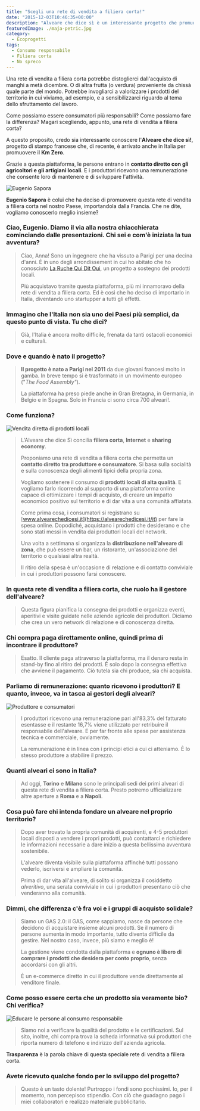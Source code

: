 ```yaml
---
title: "Scegli una rete di vendita a filiera corta!"
date: "2015-12-03T10:46:35+00:00"
description: "Alveare che dice sì è un interessante progetto che promuove il km zero conciliando filiera corta, internet e sharing economy."
featuredImage: ./maja-petric.jpg
category:
  - Ecoprogetti
tags:
  - Consumo responsabile
  - Filiera corta
  - No spreco
---
```


Una rete di vendita a filiera corta potrebbe distoglierci dall'acquisto di manghi a metà dicembre. O di altra frutta (o verdura) proveniente da chissà quale parte del mondo.
Potrebbe invogliarci a valorizzare i prodotti del territorio in cui viviamo, ad esempio, e a sensibilizzarci riguardo al tema dello sfruttamento del lavoro.

Come possiamo essere consumatori più responsabili? Come possiamo fare la differenza? Magari scegliendo, appunto, una rete di vendita a filiera corta?

A questo proposito, credo sia interessante conoscere l'**Alveare che dice sì!**, progetto di stampo francese che, di recente, è arrivato anche in Italia per promuovere il **Km Zero**.

Grazie a questa piattaforma, le persone entrano in **contatto diretto con gli agricoltori e gli artigiani locali**. E i produttori ricevono una remunerazione che consente loro di mantenere e di sviluppare l'attività.

![Eugenio Sapora](./eugenio-sapora.jpg)

**Eugenio Sapora** è colui che ha deciso di promuovere questa rete di vendita a filiera corta nel nostro Paese, importandola dalla Francia.
Che ne dite, vogliamo conoscerlo meglio insieme?

### Ciao, Eugenio. Diamo il via alla nostra chiacchierata cominciando dalle presentazioni. Chi sei e com'è iniziata la tua avventura?

> Ciao, Anna! Sono un ingegnere che ha vissuto a Parigi per una decina d'anni. È in uno degli arrondissement in cui ho abitato che ho conosciuto [La Ruche Qui Dit Oui](https://laruchequiditoui.fr/fr), un progetto a sostegno dei prodotti locali.
>
> Più acquistavo tramite questa piattaforma, più mi innamoravo della rete di vendita a filiera corta. Ed è così che ho deciso di importarlo in Italia, diventando uno startupper a tutti gli effetti.

### Immagino che l'Italia non sia uno dei Paesi più semplici, da questo punto di vista. Tu che dici?

> Già, l'Italia è ancora molto difficile, frenata da tanti ostacoli economici e culturali.

### Dove e quando è nato il progetto?

> **Il progetto è nato a Parigi nel 2011** da due giovani francesi molto in gamba. In breve tempo si è trasformato in un movimento europeo ("_The Food Assembly"_).
>
> La piattaforma ha preso piede anche in Gran Bretagna, in Germania, in Belgio e in Spagna. Solo in Francia ci sono circa 700 alveari!.

### Come funziona?

![Vendita diretta di prodotti locali](./alveare-che-dice-si.jpg)

> L'Alveare che dice Sì concilia **filiera corta**, **Internet** e **sharing economy**.
>
> Proponiamo una rete di vendita a filiera corta che permetta un **contatto diretto tra produttore e consumatore**. Si basa sulla socialità e sulla conoscenza degli alimenti tipici della propria zona.
>
> Vogliamo sostenere il consumo di **prodotti locali di alta qualità**. E vogliamo farlo ricorrendo al supporto di una piattaforma online capace di ottimizzare i tempi di acquisto, di creare un impatto economico positivo sul territorio e di dar vita a una comunità affiatata.
>
> Come prima cosa, i consumatori si registrano su [www.alvearechedicesi.it](https://alvearechedicesi.it/it) per fare la spesa online. Dopodiché, acquistano i prodotti che desiderano e che sono stati messi in vendita dai produttori locali del network.
>
> Una volta a settimana si organizza la **distribuzione nell'alveare di zona**, che può essere un bar, un ristorante, un'associazione del territorio o qualsiasi altra realtà.
>
> Il ritiro della spesa è un'occasione di relazione e di contatto conviviale in cui i produttori possono farsi conoscere.

### In questa rete di vendita a filiera corta, che ruolo ha il gestore dell'alveare?

> Questa figura pianifica la consegna dei prodotti e organizza eventi, aperitivi e visite guidate nelle aziende agricole dei produttori. Diciamo che crea un vero network di relazione e di conoscenza diretta.

### Chi compra paga direttamente online, quindi prima di incontrare il produttore?

> Esatto. Il cliente paga attraverso la piattaforma, ma il denaro resta in stand-by fino al ritiro dei prodotti. È solo dopo la consegna effettiva che avviene il pagamento. Ciò tutela sia chi produce, sia chi acquista.

### Parliamo di remunerazione: quanto ricevono i produttori? E quanto, invece, va in tasca ai gestori degli alveari?

![Produttore e consumatori](./alveare-che-dice-si-2.jpg)

> I produttori ricevono una remunerazione pari all'83,3% del fatturato esentasse e il restante 16,7% viene utilizzato per retribuire il responsabile dell'alveare. E per far fronte alle spese per assistenza tecnica e commerciale, ovviamente.
>
> La remunerazione è in linea con i principi etici a cui ci atteniamo. È lo stesso produttore a stabilire il prezzo.

### Quanti alveari ci sono in Italia?

> Ad oggi, **Torino** e **Milano** sono le principali sedi dei primi alveari di questa rete di vendita a filiera corta. Presto potremo ufficializzare altre aperture a **Roma** e a **Napoli**.

### Cosa può fare chi intenda fondare un alveare nel proprio territorio?

> Dopo aver trovato la propria comunità di acquirenti, e 4-5 produttori locali disposti a vendere i propri prodotti, può contattarci e richiedere le informazioni necessarie a dare inizio a questa bellissima avventura sostenibile.
>
> L'alveare diventa visibile sulla piattaforma affinché tutti possano vederlo, iscriversi e ampliare la comunità.
>
> Prima di dar vita all'alveare, di solito si organizza il cosiddetto _alveritivo_, una serata conviviale in cui i produttori presentano ciò che venderanno alla comunità.

### Dimmi, che differenza c'è fra voi e i gruppi di acquisto solidale?

> Siamo un GAS 2.0: il GAS, come sappiamo, nasce da persone che decidono di acquistare insieme alcuni prodotti. Se il numero di persone aumenta in modo importante, tutto diventa difficile da gestire. Nel nostro caso, invece, più siamo e meglio è!
>
> La gestione viene condotta dalla piattaforma e **ognuno è libero di comprare i prodotti che desidera** **per conto proprio**, senza accordarsi con gli altri.
>
> È un e-commerce diretto in cui il produttore vende direttamente al venditore finale.

### Come posso essere certa che un prodotto sia veramente bio? Chi verifica?

![Educare le persone al consumo responsabile](./alveare-che-dice-si-3.jpg)

> Siamo noi a verificare la qualità del prodotto e le certificazioni. Sul sito, inoltre, chi compra trova la scheda informativa sui produttori che riporta numero di telefono e indirizzo dell'azienda agricola.

**Trasparenza** è la parola chiave di questa speciale rete di vendita a filiera corta.

### Avete ricevuto qualche fondo per lo sviluppo del progetto?

> Questo è un tasto dolente! Purtroppo i fondi sono pochissimi. Io, per il momento, non percepisco stipendio. Con ciò che guadagno pago i miei collaboratori e realizzo materiale pubblicitario.
